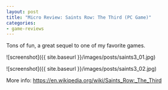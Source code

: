 ```yaml
---
layout: post
title: "Micro Review: Saints Row: The Third (PC Game)"
categories:
- game-reviews
---
```



Tons of fun, a great sequel to one of my favorite games.


![screenshot]({{ site.baseurl }}/images/posts/saints3_01.jpg)

![screenshot]({{ site.baseurl }}/images/posts/saints3_02.jpg)


<p>More info: <a href="https://en.wikipedia.org/wiki/Saints_Row:_The_Third">https://en.wikipedia.org/wiki/Saints_Row:_The_Third</a><p>

